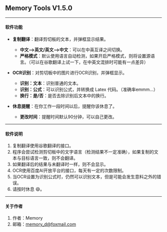 ## Memory Tools V1.5.0

---

#### 软件功能

- **复制翻译**：翻译剪切板的文本，并弹框显示结果。
    - **中文-->英文/英文-->中文**：可以在中英互译之间切换。
    - **严格模式**：默认使用语言自动检测，如果开启严格模式，则将设置源语言。（可以在谷歌翻译上试一下，在中英文混排时可能有一点差异）

- **OCR识别**：对剪切板中的图片进行OCR识别，并弹框显示。
    - **识别：文本**：识别普通的文本。
    - **识别：公式**：可以识别公式，并转换成 Latex 代码。（准确率emmm...）
    - **换行：是/否**：是否去除识别后文本中的换行。

- **休息提醒**：在你工作一段时间以后，提醒你该休息了。
    - **更改时间**：提醒时间默认90分钟，可以自己更改。

---

#### 软件说明

1. 复制翻译使用谷歌翻译的接口。
2. 程序会尝试检测剪切板中的文字语言（检测结果不一定准确），如果复制的文本与目标语言一致，则不会翻译。
3. 如果翻译后的结果与未翻译时一样，则不会显示。
4. OCR使用百度AI开放平台的接口，每天有一定的次数限制。
5. 当OCR设置为识别公式时，仍然可以识别文本，但是可能会发生意料之外的错误。
6. 请按时休息 :smile:。

---

#### 关于作者

1. 作者：Memory
2. 邮箱：memory_d@foxmail.com